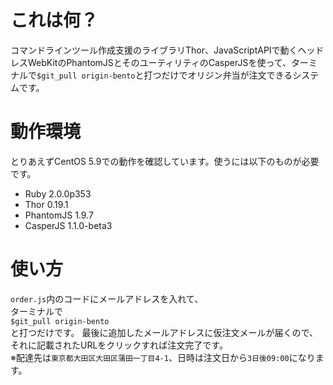 # これは何？

コマンドラインツール作成支援のライブラリThor、JavaScriptAPIで動くヘッドレスWebKitのPhantomJSとそのユーティリティのCasperJSを使って、ターミナルで`$git_pull origin-bento`と打つだけでオリジン弁当が注文できるシステムです。


# 動作環境

とりあえずCentOS 5.9での動作を確認しています。使うには以下のものが必要です。

* Ruby 2.0.0p353
* Thor 0.19.1
* PhantomJS 1.9.7
* CasperJS 1.1.0-beta3

# 使い方

`order.js`内のコードにメールアドレスを入れて、  
ターミナルで  
`$git_pull origin-bento`  
と打つだけです。
最後に追加したメールアドレスに仮注文メールが届くので、それに記載されたURLをクリックすれば注文完了です。  
※配達先は`東京都大田区大田区蒲田一丁目4-1`、日時は注文日から`3日後09:00`になります。